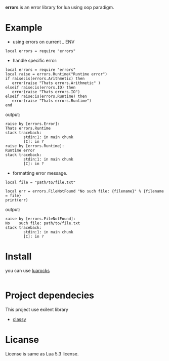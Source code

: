 
**errors** is an error library for lua using oop paradigm.

# Example #

* using errors on current _ ENV
```
local errors = require "errors"
```

* handle specific error:

```
local errors = require "errors"
local raise = errors.Runtime("Runtime error")
if raise:is(errors.Arithmetic) then
   error(raise "Thats errors.Arithmetic" )
elseif raise:is(errors.IO) then
   error(raise "Thats errors.IO")
elseif raise:is(errors.Runtime) then
   error(raise "Thats errors.Runtime")
end
```

output:
```
raise by [errors.Error]:
Thats errors.Runtime
stack traceback:
        stdin:1: in main chunk
        [C]: in ?
raise by [errors.Runtime]:
Runtime error
stack traceback:
        stdin:1: in main chunk
        [C]: in ?
```

* formatting error message.
```
local file = "path/to/file.txt"

local err = errors.FileNotFound "No such file: {filename}" % {filename = file}
print(err)
```

output:
```
raise by [errors.FileNotFound]:
No    such file: path/to/file.txt
stack traceback:
        stdin:1: in main chunk
        [C]: in ?
```

# Install #
you can use [luarocks](https://luarocks.orh)
```luarocks install errors
```

# Project dependecies #
This project use exilent library
   - [classy](https://github.com/)

# Licanse #
   License is same as Lua 5.3 license.

